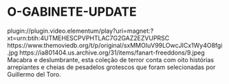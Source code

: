 # O-GABINETE-UPDATE

<item>
<title>[COLOR silver][B] O GABINETE DE CURIOSIDADES DE GUILHERME DE TORO [/COLOR][/B][COLOR yellow]  FULL HD  [B][/COLOR][/B]</title>
<link>plugin://plugin.video.elementum/play?uri=magnet:?xt=urn:btih:4UTMEHESCPVPHTLAC7G2GAZ2EZVUPRSC</link>
<thumbnail>https://www.themoviedb.org/t/p/original/sxMMOIuV99LOwcJICx1Wy4O8fgi.jpg</thumbnail>
<fanart>https://ia801404.us.archive.org/31/items/fanart-freeddons/9.jpeg</fanart>
<info> Macabra e deslumbrante, esta coleção de terror conta com oito histórias arrepiantes e cheias de pesadelos grotescos que foram selecionadas por Guillermo del Toro.</info>
</item>
